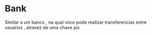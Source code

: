 # Bank
Similar a um banco , na qual voce pode realizar transferencias entre usuarios , atravez de uma chave pix
